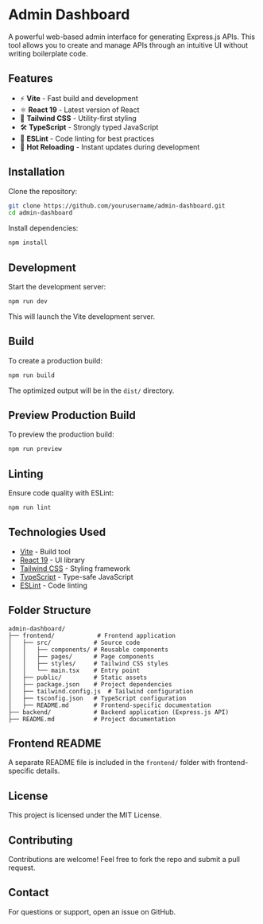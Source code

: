# Admin Dashboard

A powerful web-based admin interface for generating Express.js APIs. This tool allows you to create and manage APIs through an intuitive UI without writing boilerplate code.

## Features

- ⚡ **Vite** - Fast build and development
- ⚛ **React 19** - Latest version of React
- 🎨 **Tailwind CSS** - Utility-first styling
- 🛠 **TypeScript** - Strongly typed JavaScript
- 🚀 **ESLint** - Code linting for best practices
- 🔄 **Hot Reloading** - Instant updates during development

## Installation

Clone the repository:

```sh
git clone https://github.com/yourusername/admin-dashboard.git
cd admin-dashboard
```

Install dependencies:

```sh
npm install
```

## Development

Start the development server:

```sh
npm run dev
```

This will launch the Vite development server.

## Build

To create a production build:

```sh
npm run build
```

The optimized output will be in the `dist/` directory.

## Preview Production Build

To preview the production build:

```sh
npm run preview
```

## Linting

Ensure code quality with ESLint:

```sh
npm run lint
```

## Technologies Used

- [Vite](https://vitejs.dev/) - Build tool
- [React 19](https://react.dev/) - UI library
- [Tailwind CSS](https://tailwindcss.com/) - Styling framework
- [TypeScript](https://www.typescriptlang.org/) - Type-safe JavaScript
- [ESLint](https://eslint.org/) - Code linting

## Folder Structure

```
admin-dashboard/
├── frontend/            # Frontend application
│   ├── src/            # Source code
│   │   ├── components/ # Reusable components
│   │   ├── pages/      # Page components
│   │   ├── styles/     # Tailwind CSS styles
│   │   └── main.tsx    # Entry point
│   ├── public/         # Static assets
│   ├── package.json    # Project dependencies
│   ├── tailwind.config.js  # Tailwind configuration
│   ├── tsconfig.json   # TypeScript configuration
│   ├── README.md       # Frontend-specific documentation
├── backend/            # Backend application (Express.js API)
├── README.md           # Project documentation
```

## Frontend README

A separate README file is included in the `frontend/` folder with frontend-specific details.

## License

This project is licensed under the MIT License.

## Contributing

Contributions are welcome! Feel free to fork the repo and submit a pull request.

## Contact

For questions or support, open an issue on GitHub.

